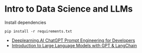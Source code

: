 # Intro to Data Science and LLMs

Install dependencies

```
pip install -r requirements.txt
```

- [Deeplearning.AI ChatGPT Prompt Engineering for Developers](https://learn.deeplearning.ai/chatgpt-prompt-eng)
- [Introduction to Large Language Models with GPT & LangChain](https://www.datacamp.com/code-along/introduction-to-large-language-models-gpt-langchain)
